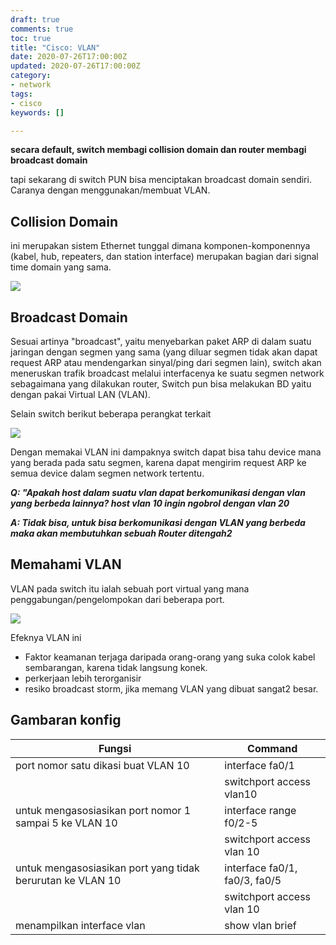 ```yaml
---
draft: true
comments: true
toc: true
title: "Cisco: VLAN"
date: 2020-07-26T17:00:00Z
updated: 2020-07-26T17:00:00Z
category:
- network
tags:
- cisco
keywords: []

---
```

**secara default, switch membagi collision domain dan router membagi broadcast domain**

tapi sekarang di switch PUN bisa menciptakan broadcast domain sendiri. Caranya dengan menggunakan/membuat VLAN.

## Collision Domain

ini merupakan sistem Ethernet tunggal dimana komponen-komponennya (kabel, hub, repeaters, dan station interface) merupakan bagian dari signal time domain yang sama.

![](/images/screenshot-from-2020-07-27-15-43-12.png)

## Broadcast Domain

Sesuai artinya "broadcast", yaitu menyebarkan paket ARP di dalam suatu jaringan dengan segmen yang sama (yang diluar segmen tidak akan dapat request ARP atau mendengarkan sinyal/ping dari segmen lain), switch akan meneruskan trafik broadcast melalui interfacenya ke suatu segmen network sebagaimana yang dilakukan router, Switch pun bisa melakukan BD yaitu dengan pakai Virtual LAN (VLAN).

Selain switch berikut beberapa perangkat terkait

![](/images/screenshot-from-2020-07-27-16-12-13.png)

Dengan memakai VLAN ini dampaknya switch dapat bisa tahu device mana yang berada pada satu segmen, karena dapat mengirim request ARP ke semua device dalam segmen network tertentu.

**_Q: "Apakah host dalam suatu vlan dapat berkomunikasi dengan vlan yang berbeda lainnya? host vlan 10 ingin ngobrol dengan vlan 20_**

**_A: Tidak bisa, untuk bisa berkomunikasi dengan VLAN yang berbeda maka akan membutuhkan sebuah Router ditengah2_**

## Memahami VLAN

VLAN pada switch itu ialah sebuah port virtual yang mana penggabungan/pengelompokan dari beberapa port.

![](/images/screenshot-from-2020-07-27-16-22-02.png)

Efeknya VLAN ini

* Faktor keamanan terjaga daripada orang-orang yang suka colok kabel sembarangan, karena tidak langsung konek.
* perkerjaan lebih terorganisir
* resiko broadcast storm, jika memang VLAN yang dibuat sangat2 besar.

## Gambaran konfig
| Fungsi                                             | Command                       |
|----------------------------------------------------|-------------------------------|
| port nomor satu dikasi buat VLAN 10                     | interface fa0/1               |
|                                                         | switchport access vlan10      |
| untuk mengasosiasikan port nomor 1 sampai 5 ke VLAN 10  | interface range f0/2-5        |
|                                                         | switchport access vlan 10     |
| untuk mengasosiasikan port yang tidak berurutan ke VLAN 10    | interface fa0/1, fa0/3, fa0/5 |
|                                                         | switchport access vlan 10     |
| menampilkan interface vlan                              | show vlan brief               |

